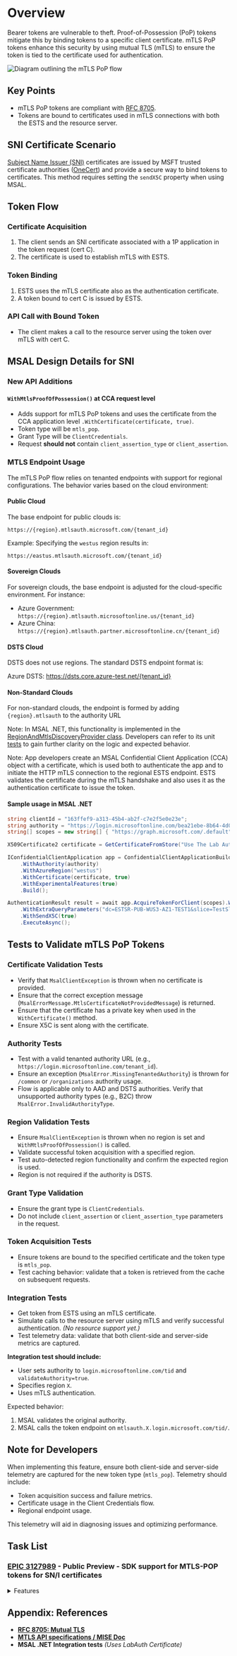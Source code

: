 # Overview

Bearer tokens are vulnerable to theft. Proof-of-Possession (PoP) tokens mitigate this by binding tokens to a specific client certificate. mTLS PoP tokens enhance this security by using mutual TLS (mTLS) to ensure the token is tied to the certificate used for authentication.

![Diagram outlining the mTLS PoP flow](../media/mtls_pop.png)

## Key Points

- mTLS PoP tokens are compliant with [RFC 8705](https://datatracker.ietf.org/doc/html/rfc8705).
- Tokens are bound to certificates used in mTLS connections with both the ESTS and the resource server.

## SNI Certificate Scenario

[Subject Name Issuer (SNI)](https://review.learn.microsoft.com/en-us/azure-usage-billing/howto/emission-setup/sdk-auth-sni) certificates are issued by MSFT trusted certificate authorities ([OneCert](https://eng.ms/docs/products/onecert-certificates-key-vault-and-dsms/onecert-customer-guide/onecert/docs)) and provide a secure way to bind tokens to certificates. This method requires setting the `sendX5C` property when using MSAL.

## Token Flow

### Certificate Acquisition

1. The client sends an SNI certificate associated with a 1P application in the token request (cert C).
2. The certificate is used to establish mTLS with ESTS.

### Token Binding

1. ESTS uses the mTLS certificate also as the authentication certificate.
2. A token bound to cert C is issued by ESTS.

### API Call with Bound Token

- The client makes a call to the resource server using the token over mTLS with cert C.

## MSAL Design Details for SNI

### New API Additions

#### `WithMtlsProofOfPossession()` at CCA request level

- Adds support for mTLS PoP tokens and uses the certificate from the CCA application level `.WithCertificate(certificate, true)`.
- Token type will be `mtls_pop`.
- Grant Type will be `ClientCredentials`.
- Request **should not** contain `client_assertion_type` or `client_assertion`.

### MTLS Endpoint Usage

The mTLS PoP flow relies on tenanted endpoints with support for regional configurations. The behavior varies based on the cloud environment:

#### Public Cloud

The base endpoint for public clouds is:

`https://{region}.mtlsauth.microsoft.com/{tenant_id}`

Example: Specifying the `westus` region results in:

`https://eastus.mtlsauth.microsoft.com/{tenant_id}`

#### Sovereign Clouds

For sovereign clouds, the base endpoint is adjusted for the cloud-specific environment. For instance:

- Azure Government: `https://{region}.mtlsauth.microsoftonline.us/{tenant_id}`
- Azure China: `https://{region}.mtlsauth.partner.microsoftonline.cn/{tenant_id}`

#### DSTS Cloud

DSTS does not use regions. The standard DSTS endpoint format is:

Azure DSTS: https://dsts.core.azure-test.net/{tenant_id}

#### Non-Standard Clouds

For non-standard clouds, the endpoint is formed by adding `{region}.mtlsauth` to the authority URL

Note: In MSAL .NET, this functionality is implemented in the [RegionAndMtlsDiscoveryProvider class](https://github.com/AzureAD/microsoft-authentication-library-for-dotnet/blob/main/src/client/Microsoft.Identity.Client/Instance/Discovery/RegionAndMtlsDiscoveryProvider.cs). Developers can refer to its unit [tests](https://github.com/AzureAD/microsoft-authentication-library-for-dotnet/blob/eb39be7b002b38d7c2885078c4e506160014e458/tests/Microsoft.Identity.Test.Unit/PublicApiTests/MtlsPopTests.cs#L556) to gain further clarity on the logic and expected behavior.

Note: App developers create an MSAL Confidential Client Application (CCA) object with a certificate, which is used both to authenticate the app and to initiate the HTTP mTLS connection to the regional ESTS endpoint. ESTS validates the certificate during the mTLS handshake and also uses it as the authentication certificate to issue the token.

#### Sample usage in MSAL .NET

```csharp
string clientId = "163ffef9-a313-45b4-ab2f-c7e2f5e0e23e";
string authority = "https://login.microsoftonline.com/bea21ebe-8b64-4d06-9f6d-6a889b120a7c";
string[] scopes = new string[] { "https://graph.microsoft.com/.default" };

X509Certificate2 certificate = GetCertificateFromStore("Use The Lab Auth Cert");

IConfidentialClientApplication app = ConfidentialClientApplicationBuilder.Create(clientId)
    .WithAuthority(authority)
    .WithAzureRegion("westus")
    .WithCertificate(certificate, true)
    .WithExperimentalFeatures(true)
    .Build();

AuthenticationResult result = await app.AcquireTokenForClient(scopes).WithMtlsProofOfPossession()
    .WithExtraQueryParameters("dc=ESTSR-PUB-WUS3-AZ1-TEST1&slice=TestSlice") //Feature in test slice 
    .WithSendX5C(true)
    .ExecuteAsync();
```

## Tests to Validate mTLS PoP Tokens

### Certificate Validation Tests

- Verify that `MsalClientException` is thrown when no certificate is provided.
- Ensure that the correct exception message (`MsalErrorMessage.MtlsCertificateNotProvidedMessage`) is returned.
- Ensure that the certificate has a private key when used in the `WithCertificate()` method.
- Ensure X5C is sent along with the certificate. 

### Authority Tests

- Test with a valid tenanted authority URL (e.g., `https://login.microsoftonline.com/tenant_id`).
- Ensure an exception (`MsalError.MissingTenantedAuthority`) is thrown for `/common` or `/organizations` authority usage.
- Flow is applicable only to AAD and DSTS authorities. Verify that unsupported authority types (e.g., B2C) throw `MsalError.InvalidAuthorityType`.

### Region Validation Tests

- Ensure `MsalClientException` is thrown when no region is set and `WithMtlsProofOfPossession()` is called.
- Validate successful token acquisition with a specified region.
- Test auto-detected region functionality and confirm the expected region is used.
- Region is not required if the authority is DSTS.

### Grant Type Validation

- Ensure the grant type is `ClientCredentials`.
- Do not include `client_assertion` or `client_assertion_type` parameters in the request.

### Token Acquisition Tests

- Ensure tokens are bound to the specified certificate and the token type is `mtls_pop`.
- Test caching behavior: validate that a token is retrieved from the cache on subsequent requests.

### Integration Tests

- Get token from ESTS using an mTLS certificate.
- Simulate calls to the resource server using mTLS and verify successful authentication. *(No resource support yet.)*
- Test telemetry data: validate that both client-side and server-side metrics are captured.

**Integration test should include:**

- User sets authority to `login.microsoftonline.com/tid` and `validateAuthority=true`.
- Specifies region `X`.
- Uses mTLS authentication.

Expected behavior:

1. MSAL validates the original authority.
2. MSAL calls the token endpoint on `mtlsauth.X.login.microsoft.com/tid/`.

## Note for Developers

When implementing this feature, ensure both client-side and server-side telemetry are captured for the new token type (`mtls_pop`). Telemetry should include:

- Token acquisition success and failure metrics.
- Certificate usage in the Client Credentials flow.
- Regional endpoint usage.

This telemetry will aid in diagnosing issues and optimizing performance.

## Task List

### [EPIC 3127989](https://identitydivision.visualstudio.com/Engineering/_workitems/edit/3127989) - Public Preview - SDK support for MTLS-POP tokens for SN/I certificates

<details>
<summary>Features</summary>

- **[3127991](https://identitydivision.visualstudio.com/Engineering/_workitems/edit/3127991)** Public Preview - SDK support for MTLS-POP tokens for SN/I certificates (MSAL .NET)

  <details>
  <summary>Product Backlog</summary>

  - **[3128002](https://identitydivision.visualstudio.com/Engineering/_workitems/edit/3128002)** Add support for MTLS-POP tokens for SN/I certificates
  - **[3128009](https://identitydivision.visualstudio.com/Engineering/_workitems/edit/3128009)** Add Unit tests for MTLS-POP tokens for SN/I Certificates
  - **[3128017](https://identitydivision.visualstudio.com/Engineering/_workitems/edit/3128017)** Add client-side telemetry for MTLS-POP tokens for SN/I Certificates
  - **[3128015](https://identitydivision.visualstudio.com/Engineering/_workitems/edit/3128015)** Add Integration tests for MTLS-POP tokens for SN/I Certificates

  </details>

- **[3127992](https://identitydivision.visualstudio.com/Engineering/_workitems/edit/3127992)** Public Preview - SDK support for MTLS-POP tokens for SN/I certificates (MSAL JAVA)

  <details>
  <summary>Product Backlog</summary>

  - **[3128048](https://identitydivision.visualstudio.com/Engineering/_workitems/edit/3128048)** Add support for MTLS-POP tokens for SN/I certificates
  - **[3128052](https://identitydivision.visualstudio.com/Engineering/_workitems/edit/3128052)** Add Unit tests for MTLS-POP tokens for SN/I Certificates
  - **[3128055](https://identitydivision.visualstudio.com/Engineering/_workitems/edit/3128055)** Add client-side telemetry for MTLS-POP tokens for SN/I Certificates
  - **[3128054](https://identitydivision.visualstudio.com/Engineering/_workitems/edit/3128054)** Add Integration tests for MTLS-POP tokens for SN/I Certificates

  </details>

- **[3127993](https://identitydivision.visualstudio.com/Engineering/_workitems/edit/3127993)** Public Preview - SDK support for MTLS-POP tokens for SN/I certificates (MSAL NODE)

  <details>
  <summary>Product Backlog</summary>

  - **[3128059](https://identitydivision.visualstudio.com/Engineering/_workitems/edit/3128059)** Add support for MTLS-POP tokens for SN/I certificates
  - **[3128060](https://identitydivision.visualstudio.com/Engineering/_workitems/edit/3128060)** Add Unit tests for MTLS-POP tokens for SN/I Certificates
  - **[3128057](https://identitydivision.visualstudio.com/Engineering/_workitems/edit/3128057)** Add client-side telemetry for MTLS-POP tokens for SN/I Certificates
  - **[3128058](https://identitydivision.visualstudio.com/Engineering/_workitems/edit/3128058)** Add Integration tests for MTLS-POP tokens for SN/I Certificates

  </details>

- **[3127994](https://identitydivision.visualstudio.com/Engineering/_workitems/edit/3127994)** Public Preview - SDK support for MTLS-POP tokens for SN/I certificates (MSAL PYTHON)

  <details>
  <summary>Product Backlog</summary>

  - **[3128065](https://identitydivision.visualstudio.com/Engineering/_workitems/edit/3128065)** Add support for MTLS-POP tokens for SN/I certificates
  - **[3128066](https://identitydivision.visualstudio.com/Engineering/_workitems/edit/3128066)** Add Unit tests for MTLS-POP tokens for SN/I Certificates
  - **[3128061](https://identitydivision.visualstudio.com/Engineering/_workitems/edit/3128061)** Add client-side telemetry for MTLS-POP tokens for SN/I Certificates
  - **[3128064](https://identitydivision.visualstudio.com/Engineering/_workitems/edit/3128064)** Add Integration tests for MTLS-POP tokens for SN/I Certificates

  </details>

- **[3128075](https://identitydivision.visualstudio.com/Engineering/_workitems/edit/3128075)** Public Preview - SDK support for MTLS-POP tokens for SN/I certificates in DSTS (MSAL .NET)

</details>

## Appendix: References

- **[RFC 8705: Mutual TLS](https://tools.ietf.org/html/rfc8705)**
- **[MTLS API specifications / MISE Doc](https://identitydivision.visualstudio.com/DevEx/_git/MiseDocumentation?path=/articles/using-mise/how-to-use-mtls-pop.md&version=GBmain)**
- **MSAL .NET Integration tests** *(Uses LabAuth Certificate)*
